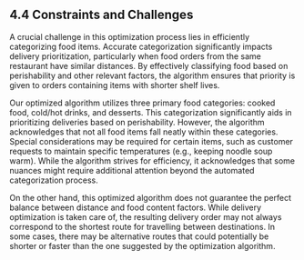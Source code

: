 <h2>4.4 Constraints and Challenges</h2>

A crucial challenge in this optimization process lies in efficiently categorizing food items.  Accurate categorization significantly impacts delivery prioritization, particularly when food orders from the same restaurant have similar distances.  By effectively classifying food based on perishability and other relevant factors, the algorithm ensures that priority is given to orders containing items with shorter shelf lives.

Our optimized algorithm utilizes three primary food categories: cooked food, cold/hot drinks, and desserts.  This categorization significantly aids in prioritizing deliveries based on perishability. However, the algorithm acknowledges that not all food items fall neatly within these categories. Special considerations may be required for certain items, such as customer requests to maintain specific temperatures (e.g., keeping noodle soup warm). While the algorithm strives for efficiency, it acknowledges that some nuances might require additional attention beyond the automated categorization process.

On the other hand, this optimized algorithm does not guarantee the perfect balance between distance and food content factors. While delivery optimization is taken care of, the resulting delivery order may not always correspond to the shortest route for travelling between destinations. In some cases, there may be alternative routes that could potentially be shorter or faster than the one suggested by the optimization algorithm.
